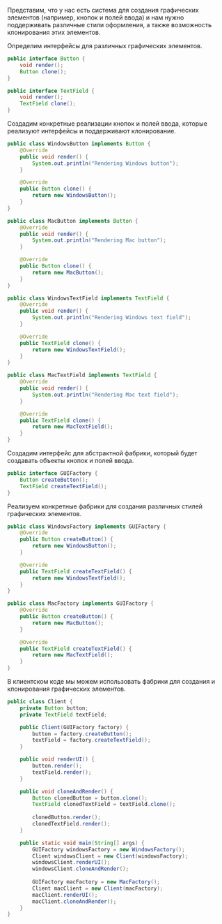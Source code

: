 Представим, что у нас есть система для создания графических элементов (например, кнопок и полей ввода) и нам нужно поддерживать различные стили оформления, а также возможность клонирования этих элементов.

Определим интерфейсы для различных графических элементов.

```java
public interface Button {
    void render();
    Button clone();
}

public interface TextField {
    void render();
    TextField clone();
}
```

Создадим конкретные реализации кнопок и полей ввода, которые реализуют интерфейсы и поддерживают клонирование.

```java
public class WindowsButton implements Button {
    @Override
    public void render() {
        System.out.println("Rendering Windows button");
    }

    @Override
    public Button clone() {
        return new WindowsButton();
    }
}

public class MacButton implements Button {
    @Override
    public void render() {
        System.out.println("Rendering Mac button");
    }

    @Override
    public Button clone() {
        return new MacButton();
    }
}

public class WindowsTextField implements TextField {
    @Override
    public void render() {
        System.out.println("Rendering Windows text field");
    }

    @Override
    public TextField clone() {
        return new WindowsTextField();
    }
}

public class MacTextField implements TextField {
    @Override
    public void render() {
        System.out.println("Rendering Mac text field");
    }

    @Override
    public TextField clone() {
        return new MacTextField();
    }
}
```

Создадим интерфейс для абстрактной фабрики, который будет создавать объекты кнопок и полей ввода.

```java
public interface GUIFactory {
    Button createButton();
    TextField createTextField();
}
```

Реализуем конкретные фабрики для создания различных стилей графических элементов.

```java
public class WindowsFactory implements GUIFactory {
    @Override
    public Button createButton() {
        return new WindowsButton();
    }

    @Override
    public TextField createTextField() {
        return new WindowsTextField();
    }
}

public class MacFactory implements GUIFactory {
    @Override
    public Button createButton() {
        return new MacButton();
    }

    @Override
    public TextField createTextField() {
        return new MacTextField();
    }
}
```

В клиентском коде мы можем использовать фабрики для создания и клонирования графических элементов.

```java
public class Client {
    private Button button;
    private TextField textField;

    public Client(GUIFactory factory) {
        button = factory.createButton();
        textField = factory.createTextField();
    }

    public void renderUI() {
        button.render();
        textField.render();
    }

    public void cloneAndRender() {
        Button clonedButton = button.clone();
        TextField clonedTextField = textField.clone();
        
        clonedButton.render();
        clonedTextField.render();
    }

    public static void main(String[] args) {
        GUIFactory windowsFactory = new WindowsFactory();
        Client windowsClient = new Client(windowsFactory);
        windowsClient.renderUI();
        windowsClient.cloneAndRender();
        
        GUIFactory macFactory = new MacFactory();
        Client macClient = new Client(macFactory);
        macClient.renderUI();
        macClient.cloneAndRender();
    }
}
```